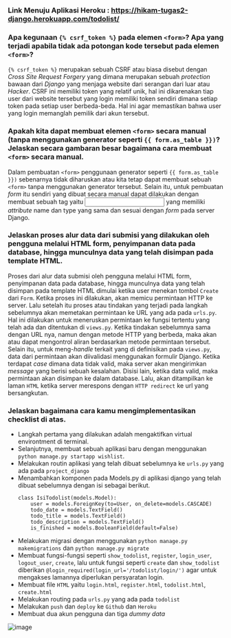### Link Menuju Aplikasi Heroku : https://hikam-tugas2-django.herokuapp.com/todolist/

### Apa kegunaan `{% csrf_token %}` pada elemen `<form>`? Apa yang terjadi apabila tidak ada potongan kode tersebut pada elemen `<form>`?
`{% csrf_token %}` merupakan sebuah CSRF atau biasa disebut dengan *Cross Site Request Forgery* yang dimana merupakan sebuah *protection* bawaan dari *Django* yang menjaga website dari serangan dari luar atau *Hacker*. CSRF ini memiliki token yang relatif unik, hal ini dikarenakan tiap user dari website tersebut yang login memiliki token sendiri dimana setiap token pada setiap user berbeda-beda. Hal ini agar memastikan bahwa user yang login memanglah pemilik dari akun tersebut. 
  
### Apakah kita dapat membuat elemen `<form>` secara manual (tanpa menggunakan generator seperti `{{ form.as_table }})`? Jelaskan secara gambaran besar bagaimana cara membuat `<form>` secara manual.
Dalam pembuatan `<form>` penggunaan generator seperti `{{ form.as_table }})` sebenarnya tidak diharuskan atau kita tetap dapat membuat sebuah `<form>` tanpa menggunakan generator tersebut.
Selain itu, untuk pembuatan *form* itu sendiri yang dibuat secara manual dapat dilakukan dengan membuat sebuah tag yaitu <input> yang memiliki *attribute* name dan type yang sama dan sesuai dengan *form* pada server Django.

### Jelaskan proses alur data dari submisi yang dilakukan oleh pengguna melalui HTML form, penyimpanan data pada database, hingga munculnya data yang telah disimpan pada template HTML.
Proses dari alur data submisi oleh pengguna melalui HTML form, penyimpanan data pada database, hingga munculnya data yang telah disimpan pada template HTML dimulai ketika user menekan tombol `Create` dari `Form`. Ketika proses ini dilakukan, akan memicu permintaan HTTP ke server. Lalu setelah itu proses atau tindakan yang terjadi pada langkah sebelumnya akan memetakan permintaan ke URL yang ada pada `urls.py`. Hal ini dilakukan untuk meneruskan permintaan ke fungsi tertentu yang telah ada dan ditentukan di `views.py`. Ketika tindakan sebelumnya sama dengan URL nya, namun dengan metode HTTP yang berbeda, maka akan atau dapat mengontrol aliran berdasarkan metode permintaan tersebut. Selain itu, untuk meng-*handle* terkait yang di definisikan pada `views.py`, data dari permintaan akan diivalidasi menggunakan formulir Django. Ketika terdapat *case* dimana data tidak valid, maka server akan mengirimkan *message* yang berisi sebuah kesalahan. Disisi lain, ketika data valid, maka permintaan akan disimpan ke dalam database. Lalu, akan ditampilkan ke laman `HTML` ketika server merespons dengan `HTTP redirect` ke url yang bersangkutan.

### Jelaskan bagaimana cara kamu mengimplementasikan checklist di atas.
- Langkah pertama yang dilakukan adalah mengaktifkan virtual environtment di terminal.
- Selanjutnya, membuat sebuah aplikasi baru dengan menggunakan `python manage.py startapp wishlist`.
- Melakukan routin aplikasi yang telah dibuat sebelumnya ke `urls.py` yang ada pada `project_django`
- Menambahkan komponen pada Models.py di aplikasi django yang telah dibuat sebelumnya dengan isi sebagai berikut.
    ```
    class IsiTodolist(models.Model):
        user = models.ForeignKey(to=User, on_delete=models.CASCADE)
        todo_date = models.TextField()
        todo_title = models.TextField()
        todo_description = models.TextField()
        is_finished = models.BooleanField(default=False)
    ```
- Melakukan migrasi dengan menggunakan `python manage.py makemigrations` dan `python manage.py migrate`
- Membuat fungsi-fungsi seperti `show_todolist`, `register`, `login_user`, `logout_user`, `create`, lalu untuk fungsi seperti `create` dan `show_todolist` diberikan `@login_required(login_url='/todolist/login/')` agar untuk mengakses lamannya diperlukan persyaratan login.
- Membuat file `HTML` yaitu `login.html`, `register.html`, `todolist.html`, `create.html`
- Melakukan routing pada `urls.py` yang ada pada `todolist`
- Melakukan `push` dan `deploy` ke `Github` dan `Heroku`
- Membuat dua akun pengguna dan tiga *dummy data*

![image](https://user-images.githubusercontent.com/96283916/192886953-14e1e576-2d65-4c63-bdb6-5a8dfdc3dc43.png)
